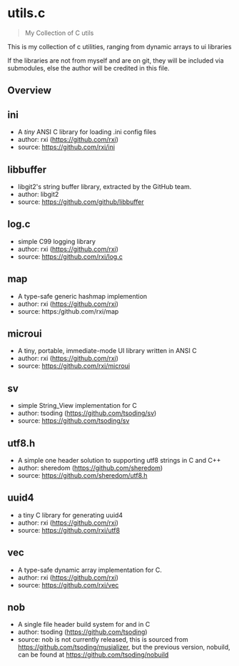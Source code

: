 # utils.c

> My Collection of C utils

This is my collection of c utilities, ranging from dynamic arrays to ui libraries

If the libraries are not from myself and are on git, they will be included via submodules, else the author will be credited in this file.

## Overview

## ini 
- A *tiny* ANSI C library for loading .ini config files
- author: rxi (https://github.com/rxi)
- source: https://github.com/rxi/ini

## libbuffer
- libgit2's string buffer library, extracted by the GitHub team.
- author: libgit2
- source: https://github.com/github/libbuffer

## log.c

- simple C99 logging library
- author: rxi (https://github.com/rxi)
- source: https://github.com/rxi/log.c

## map

- A type-safe generic hashmap implemention
- author: rxi (https://github.com/rxi)
- source: https:/github.com/rxi/map

## microui

- A tiny, portable, immediate-mode UI library written in ANSI C
- author: rxi (https://github.com/rxi)
- source: https://github.com/rxi/microui

## sv

- simple String_View implementation for C
- author: tsoding (https://github.com/tsoding/sv)
- source: https://github.com/tsoding/sv

## utf8.h 

- A simple one header solution to supporting utf8 strings in C and C++
- author: sheredom (https://github.com/sheredom)
- source: https://github.com/sheredom/utf8.h

## uuid4

- a tiny C library for generating uuid4
- author: rxi (https://github.com/rxi)
- source: https://github.com/rxi/utf8

## vec

- A type-safe dynamic array implementation for C.
- author: rxi (https://github.com/rxi)
- source: https://github.com/rxi/vec

## nob

- A single file header build system for and in C
- author: tsoding (https://github.com/tsoding)
- source: nob is not currently released, this is sourced from https://github.com/tsoding/musializer, but the previous version, nobuild, can be found at https://github.com/tsoding/nobuild


